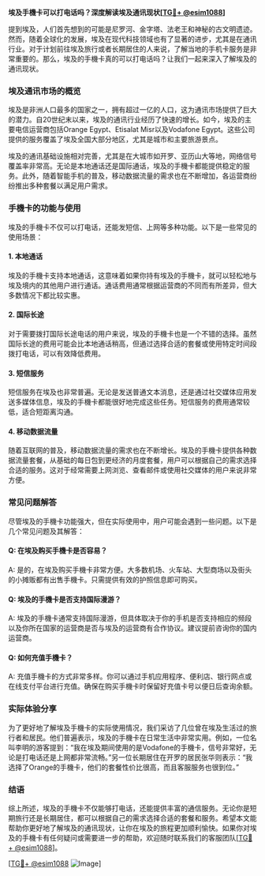 **埃及手機卡可以打电话吗？深度解读埃及通讯现状[[TG💪+ @esim1088](https://t.me/s/esim1088)]**

提到埃及，人们首先想到的可能是尼罗河、金字塔、法老王和神秘的古文明遗迹。然而，随着全球化的发展，埃及在现代科技领域也有了显著的进步，尤其是在通讯行业。对于计划前往埃及旅行或者长期居住的人来说，了解当地的手机卡服务是非常重要的。那么，埃及的手機卡真的可以打电话吗？让我们一起来深入了解埃及的通讯现状。

### 埃及通讯市场的概览

埃及是非洲人口最多的国家之一，拥有超过一亿的人口，这为通讯市场提供了巨大的潜力。自20世纪末以来，埃及的通讯行业经历了快速的增长。如今，埃及的主要电信运营商包括Orange Egypt、Etisalat Misr以及Vodafone Egypt。这些公司提供的服务覆盖了埃及全国大部分地区，尤其是城市和主要旅游景点。

埃及的通讯基础设施相对完善，尤其是在大城市如开罗、亚历山大等地，网络信号覆盖率非常高。无论是本地通话还是国际通话，埃及的手機卡都能提供稳定的服务。此外，随着智能手机的普及，移动数据流量的需求也在不断增加，各运营商纷纷推出多种套餐以满足用户需求。

### 手機卡的功能与使用

埃及的手機卡不仅可以打电话，还能发短信、上网等多种功能。以下是一些常见的使用场景：

#### 1. **本地通话**
埃及的手機卡支持本地通话，这意味着如果你持有埃及的手機卡，就可以轻松地与埃及境内的其他用户进行通话。通话费用通常根据运营商的不同而有所差异，但大多数情况下都比较实惠。

#### 2. **国际长途**
对于需要拨打国际长途电话的用户来说，埃及的手機卡也是一个不错的选择。虽然国际长途的费用可能会比本地通话稍高，但通过选择合适的套餐或使用特定时间段拨打电话，可以有效降低费用。

#### 3. **短信服务**
短信服务在埃及也非常普遍。无论是发送普通文本消息，还是通过社交媒体应用发送多媒体信息，埃及的手機卡都能很好地完成这些任务。短信服务的费用通常较低，适合短距离沟通。

#### 4. **移动数据流量**
随着互联网的普及，移动数据流量的需求也在不断增长。埃及的手機卡提供各种数据流量套餐，从基础的每日包到更经济的月度套餐，用户可以根据自己的需求选择合适的服务。这对于经常需要上网浏览、查看邮件或使用社交媒体的用户来说非常方便。

### 常见问题解答

尽管埃及的手機卡功能强大，但在实际使用中，用户可能会遇到一些问题。以下是几个常见问题及其解答：

#### Q: 在埃及购买手機卡是否容易？
A: 是的，在埃及购买手機卡非常方便。大多数机场、火车站、大型商场以及街头的小摊贩都有出售手機卡。只需提供有效的护照信息即可购买。

#### Q: 埃及的手機卡是否支持国际漫游？
A: 埃及的手機卡通常支持国际漫游，但具体取决于你的手机是否支持相应的频段以及你所在国家的运营商是否与埃及的运营商有合作协议。建议提前咨询你的国内运营商。

#### Q: 如何充值手機卡？
A: 充值手機卡的方式非常多样。你可以通过手机应用程序、便利店、银行网点或在线支付平台进行充值。确保在购买手機卡时保留好充值卡号以便日后查询余额。

### 实际体验分享

为了更好地了解埃及手機卡的实际使用情况，我们采访了几位曾在埃及生活过的旅行者和居民。他们普遍表示，埃及的手機卡在日常生活中非常实用。例如，一位名叫李明的游客提到：“我在埃及期间使用的是Vodafone的手機卡，信号非常好，无论是打电话还是上网都非常流畅。”另一位长期居住在开罗的居民张华则表示：“我选择了Orange的手機卡，他们的套餐性价比很高，而且客服服务也很到位。”

### 结语

综上所述，埃及的手機卡不仅能够打电话，还能提供丰富的通信服务。无论你是短期旅行还是长期居住，都可以根据自己的需求选择合适的套餐和服务。希望本文能帮助你更好地了解埃及的通讯现状，让你在埃及的旅程更加顺利愉快。如果你对埃及的手機卡有任何疑问或需要进一步的帮助，欢迎随时联系我们的客服团队[[TG💪+ @esim1088](https://t.me/s/esim1088)]。

[[TG💪+ @esim1088](https://t.me/s/esim1088) ![Image](https://i.postimg.cc/4NQfJmqS/Snipaste-2025-05-13-00-14-12.png)]